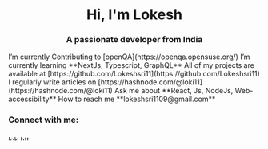 <h1 align="center">Hi, I'm Lokesh</h1>
<h3 align="center">A passionate developer from India</h3>
I’m currently Contributing to [openQA](https://openqa.opensuse.org/)
I’m currently learning **NextJs, Typescript, GraphQL**
All of my projects are available at [https://github.com/Lokeshsri11](https://github.com/Lokeshsri11)
I regularly write articles on [https://hashnode.com/@loki11](https://hashnode.com/@loki11)
Ask me about **React, Js, NodeJs, Web-accessibility**
How to reach me **lokeshsri1109@gmail.com**

<h3 align="left">Connect with me:</h3>
<p align="left">
<a href="https://twitter.com/lokesh11092" target="blank"><img align="center" src="https://raw.githubusercontent.com/rahuldkjain/github-profile-readme-generator/master/src/images/icons/Social/twitter.svg" alt="lokesh11092" height="10" width="20" /></a>
<a href="https://linkedin.com/in/https://www.linkedin.com/in/lokesh-srivastava-8465a5213/" target="blank"><img align="center" src="https://raw.githubusercontent.com/rahuldkjain/github-profile-readme-generator/master/src/images/icons/Social/linked-in-alt.svg" alt="https://www.linkedin.com/in/lokesh-srivastava-8465a5213/" height="10" width="20" /></a>
</p>

